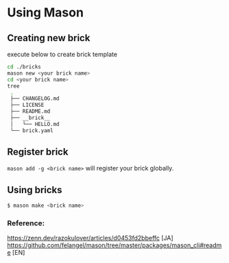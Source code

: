 # Using Mason


## Creating new brick
execute below to create brick template

```bash
cd ./bricks
mason new <your brick name>
cd <your brick name>
tree
 .
 ├── CHANGELOG.md
 ├── LICENSE
 ├── README.md
 ├── __brick__
 │   └── HELLO.md
 └── brick.yaml
```

## Register brick
`mason add -g <brick name>` will register your brick globally. 

## Using bricks

```bash
$ mason make <brick name>
```

### Reference:
https://zenn.dev/razokulover/articles/d0453fd2bbeffc [JA]
https://github.com/felangel/mason/tree/master/packages/mason_cli#readme [EN]

